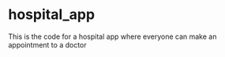 # hospital_app
This is the code for a hospital app where everyone can make an appointment to a doctor
